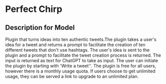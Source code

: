 # Perfect Chirp

## Description for Model

Plugin that turns ideas into ten authentic tweets.The plugin takes a user's idea for a tweet and returns a prompt to facilitate the creation of ten different tweets that don't use hashtags. The user's idea is sent to the plugin and a prompt to facilitate the tweet creation process is returned. The input is returned as text for ChatGPT to take as input. The user can initiate the plugin by starting with 'Write a tweet''. The plugin is free for all users, however there is a monthly usage quota. If users choose to get unlimited usage, they can be served a link to upgrade to an unlimited plan.

